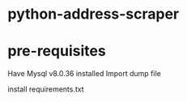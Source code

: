 # python-address-scraper

# pre-requisites

Have Mysql v8.0.36 installed
Import dump file

install requirements.txt

